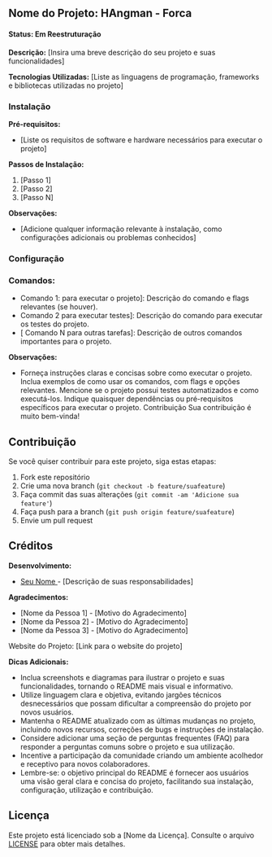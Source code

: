 ## Nome do Projeto: HAngman - Forca

#### Status: Em Reestruturação

**Descrição:** [Insira uma breve descrição do seu projeto e suas funcionalidades]

**Tecnologias Utilizadas:** [Liste as linguagens de programação, frameworks e bibliotecas utilizadas no projeto]

### Instalação

**Pré-requisitos:**

- [Liste os requisitos de software e hardware necessários para executar o projeto]

**Passos de Instalação:**

1. [Passo 1]
2. [Passo 2]
3. [Passo N]

**Observações:**

- [Adicione qualquer informação relevante à instalação, como configurações adicionais ou problemas conhecidos]

### Configuração

### Comandos:

- Comando 1: para executar o projeto]: Descrição do comando e flags relevantes (se houver).
- Comando 2 para executar testes]: Descrição do comando para executar os testes do projeto.
- [ Comando N para outras tarefas]: Descrição de outros comandos importantes para o projeto.

**Observações:**

- Forneça instruções claras e concisas sobre como executar o projeto.
  Inclua exemplos de como usar os comandos, com flags e opções relevantes.
  Mencione se o projeto possui testes automatizados e como executá-los.
  Indique quaisquer dependências ou pré-requisitos específicos para executar o projeto.
  Contribuição
  Sua contribuição é muito bem-vinda!

## Contribuição

Se você quiser contribuir para este projeto, siga estas etapas:

1. Fork este repositório
2. Crie uma nova branch (`git checkout -b feature/suafeature`)
3. Faça commit das suas alterações (`git commit -am 'Adicione sua feature'`)
4. Faça push para a branch (`git push origin feature/suafeature`)
5. Envie um pull request

## Créditos

**Desenvolvimento:**

- [Seu Nome ](https://linkdoproseuportfolio.com) - [Descrição de suas responsabilidades]

**Agradecimentos:**

- [Nome da Pessoa 1] - [Motivo do Agradecimento]
- [Nome da Pessoa 2] - [Motivo do Agradecimento]
- [Nome da Pessoa 3] - [Motivo do Agradecimento]

Website do Projeto: [Link para o website do projeto]

**Dicas Adicionais:**

- Inclua screenshots e diagramas para ilustrar o projeto e suas funcionalidades, tornando o README mais visual e informativo.
- Utilize linguagem clara e objetiva, evitando jargões técnicos desnecessários que possam dificultar a compreensão do projeto por novos usuários.
- Mantenha o README atualizado com as últimas mudanças no projeto, incluindo novos recursos, correções de bugs e instruções de instalação.
- Considere adicionar uma seção de perguntas frequentes (FAQ) para responder a perguntas comuns sobre o projeto e sua utilização.
- Incentive a participação da comunidade criando um ambiente acolhedor e receptivo para novos colaboradores.
- Lembre-se: o objetivo principal do README é fornecer aos usuários uma visão geral clara e concisa do projeto, facilitando sua instalação, configuração, utilização e contribuição.

## Licença

Este projeto está licenciado sob a [Nome da Licença]. Consulte o arquivo [LICENSE](LICENSE) para obter mais detalhes.
